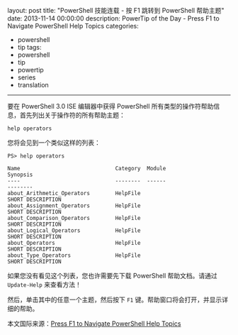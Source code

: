 ﻿layout: post
title: "PowerShell 技能连载 - 按 F1 跳转到 PowerShell 帮助主题"
date: 2013-11-14 00:00:00
description: PowerTip of the Day - Press F1 to Navigate PowerShell Help Topics
categories:
- powershell
- tip
tags:
- powershell
- tip
- powertip
- series
- translation
---
要在 PowerShell 3.0 ISE 编辑器中获得 PowerShell 所有类型的操作符帮助信息，首先列出关于操作符的所有帮助主题： 

	help operators

您将会见到一个类似这样的列表：

	PS> help operators
	
	Name                              Category  Module                    Synopsis
	----                              --------  ------                    --------
	about_Arithmetic_Operators        HelpFile                            SHORT DESCRIPTION
	about_Assignment_Operators        HelpFile                            SHORT DESCRIPTION
	about_Comparison_Operators        HelpFile                            SHORT DESCRIPTION
	about_Logical_Operators           HelpFile                            SHORT DESCRIPTION
	about_Operators                   HelpFile                            SHORT DESCRIPTION
	about_Type_Operators              HelpFile                            SHORT DESCRIPTION

如果您没有看见这个列表，您也许需要先下载 PowerShell 帮助文档。请通过 `Update-Help` 来查看方法！

然后，单击其中的任意一个主题，然后按下 `F1` 键。帮助窗口将会打开，并显示详细的帮助。
<!--more-->
本文国际来源：[Press F1 to Navigate PowerShell Help Topics](http://powershell.com/cs/blogs/tips/archive/2013/11/14/press-f1-to-navigate-powershell-help-topics.aspx)

